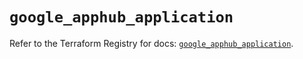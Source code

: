 # `google_apphub_application`

Refer to the Terraform Registry for docs: [`google_apphub_application`](https://registry.terraform.io/providers/hashicorp/google/5.39.1/docs/resources/apphub_application).
